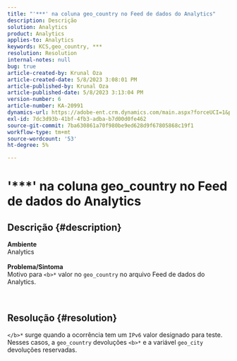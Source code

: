```yaml
---
title: "'***' na coluna geo_country no Feed de dados do Analytics"
description: Descrição
solution: Analytics
product: Analytics
applies-to: Analytics
keywords: KCS,geo_country, ***
resolution: Resolution
internal-notes: null
bug: true
article-created-by: Krunal Oza
article-created-date: 5/8/2023 3:08:01 PM
article-published-by: Krunal Oza
article-published-date: 5/8/2023 3:13:04 PM
version-number: 6
article-number: KA-20991
dynamics-url: https://adobe-ent.crm.dynamics.com/main.aspx?forceUCI=1&pagetype=entityrecord&etn=knowledgearticle&id=6da6c01c-b2ed-ed11-8849-6045bd006268
exl-id: 7dc3d93b-41bf-4fb3-adba-b7d00d0fe462
source-git-commit: 7ba630861a70f980be9ed628d9f67805868c19f1
workflow-type: tm+mt
source-wordcount: '53'
ht-degree: 5%

---
```


# &#39;\*\*\*&#39; na coluna geo_country no Feed de dados do Analytics

## Descrição {#description}

<b>Ambiente</b><br>Analytics<br> <br><b>Problema/Sintoma</b><br>Motivo para `<b>*` valor no `geo_country` no arquivo Feed de dados do Analytics.



 

## Resolução {#resolution}

`</b>*` surge quando a ocorrência tem um `IPv6` valor designado para teste. Nesses casos, a `geo_country` devoluções `<b>*` e a variável `geo_city` devoluções reservadas.
